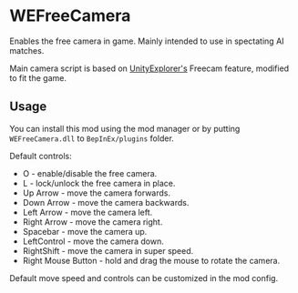 # WEFreeCamera
Enables the free camera in game. Mainly intended to use in spectating AI matches.

Main camera script is based on [UnityExplorer's](https://github.com/sinai-dev/UnityExplorer) Freecam feature, modified to fit the game.
## Usage
You can install this mod using the mod manager or by putting `WEFreeCamera.dll` to `BepInEx/plugins` folder.

Default controls:
- O - enable/disable the free camera.
- L - lock/unlock the free camera in place.
- Up Arrow - move the camera forwards.
- Down Arrow - move the camera backwards.
- Left Arrow - move the camera left.
- Right Arrow - move the camera right.
- Spacebar - move the camera up.
- LeftControl - move the camera down.
- RightShift - move the camera in super speed.
- Right Mouse Button - hold and drag the mouse to rotate the camera.

Default move speed and controls can be customized in the mod config.
